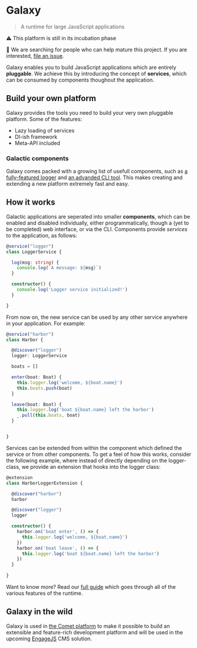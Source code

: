 Galaxy
======

> A runtime for large JavaScript applications

:warning: This platform is still in its incubation phase

:memo: We are searching for people who can help mature this project. If you are interested, [file an issue](https://github.com/GalacticJS/galaxy/issues).

Galaxy enables you to build JavaScript applications which are entirely
**pluggable**. We achieve this by introducing the concept of **services**,
which can be consumed by components thoughout the application.

## Build your own platform

Galaxy provides the tools you need to build your very own pluggable platform. Some of the features:

 - Lazy loading of services
 - DI-ish framework
 - Meta-API included

### Galactic components

Galaxy comes packed with a growing list of usefull components, such as
[a fully-featured logger](http://github.com/GalacticJS/galactic-logger) and
[an advanded CLI tool](http://github.com/GalacticJS/galactic-commands). This makes
creating and extending a new platform extremely fast and easy.

## How it works

Galactic applications are seperated into smaller **components**, which can be
enabled and disabled individually, either programmatically, though a (yet to be
completed) web interface, or via the CLI. Components provide _services_ to the
application, as follows:

```ts
@service("logger")
class LoggerService {

  log(msg: string) {
    console.log(`A message: ${msg}`)
  }

  constructor() {
    console.log('Logger service initialized!')
  }

}
```

From now on, the new service can be used by any other service anywhere in your
application. For example:

```ts
@service("harbor")
class Harbor {

  @discover("logger")
  logger: LoggerService

  boats = []

  enter(boat: Boat) {
    this.logger.log('welcome, ${boat.name}')
    this.boats.push(boat)
  }

  leave(boat: Boat) {
    this.logger.log('boat ${boat.name} left the harbor')
    _.pull(this.boats, boat)
  }


}
```

Services can be extended from within the component which defined the service or
from other components. To get a feel of how this works, consider the following
example, where instead of directly depending on the logger-class, we provide an
extension that hooks into the logger class:

```ts
@extension
class HarborLoggerExtension {

  @discover("harbor")
  harbor

  @discover("logger")
  logger

  constructor() {
    harbor.on('boat enter', () => {
      this.logger.log('welcome, ${boat.name}')
    })
    harbor.on('boat leave', () => {
      this.logger.log('boat ${boat.name} left the harbor')
    })
  }
  
}
```

Want to know more? Read our [full guide](https://github.com/GalacticJS/galaxy/wiki/Services)
which goes through all of the various features of the runtime.

## Galaxy in the wild

Galaxy is used in [the Comet platform](http://github.com/comet-platform/comet-platform)
to make it possible to build an extensible and feature-rich development platform and will
be used in the upcoming [EngageJS](http://github.com/EngageJS) CMS solution.

